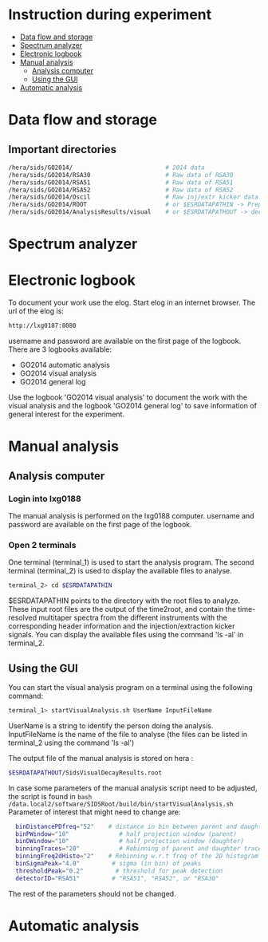 Instruction during experiment
========

- [Data flow and storage](#user-content-data-flow-and-storage)
- [Spectrum analyzer](#user-content-spectrum-analyzer)
- [Electronic logbook](#user-content-electronic-logbook)
- [Manual analysis](#user-content-manual-analysis)
	- [Analysis computer](#user-content-analysis-computer)
	- [Using the GUI](#user-content-using-the-gui)
- [Automatic analysis](#user-content-automatic-analysis)



# Data flow and storage

## Important directories

```bash
/hera/sids/GO2014/							# 2014 data
/hera/sids/GO2014/RSA30						# Raw data of RSA30
/hera/sids/GO2014/RSA51						# Raw data of RSA51
/hera/sids/GO2014/RSA52						# Raw data of RSA52
/hera/sids/GO2014/Oscil						# Raw inj/extr kicker data
/hera/sids/GO2014/ROOT						# or $ESRDATAPATHIN -> Preprocessed data (containing all information needed for manual or automatic analysis) 
/hera/sids/GO2014/AnalysisResults/visual	# or $ESRDATAPATHOUT -> decay time data (output of manual/visual analysis)
```


# Spectrum analyzer


# Electronic logbook

To document your work use the elog. Start elog in an internet browser. The url of the elog is:
  ```bash
http://lxg0187:8080
  ```
username and password are available on the first page of the logbook.
There are 3 logbooks available:
* GO2014 automatic analysis
* GO2014 visual analysis
* GO2014 general log
  
Use the logbook 'GO2014 visual analysis' to document the work with the visual
analysis and the logbook 'GO2014 general log' to save information of general
interest for the experiment.


# Manual analysis

## Analysis computer

### Login into lxg0188
The manual analysis is performed on the lxg0188 computer.
username and password are available on the first page of the logbook.

### Open 2 terminals

One terminal (terminal_1) is used to start the analysis program.
The second terminal (terminal_2) is used to display the available files to
analyse.

  ```bash
terminal_2> cd $ESRDATAPATHIN
  ```
  
$ESRDATAPATHIN points to the directory with the root files to analyze. These input root files are the output of the time2root, and contain the time-resolved multitaper spectra from the different instruments with the corresponding header information and the injection/extraction kicker signals.
You can display the available files using the command 'ls -al' in terminal_2.


## Using the GUI
You can start the visual analysis program on a terminal using the following command:
  ```bash
  terminal_1> startVisualAnalysis.sh UserName InputFileName
  ```
UserName is a string to identify the person doing the analysis.
InputFileName is the name of the file to analyse (the files can be listed in
terminal_2 using the command 'ls -al')

 
 The output file of the manual analysis is stored on hera :
  ```bash
  $ESRDATAPATHOUT/SidsVisualDecayResults.root
  ```
 In case some parameters of the manual analysis script need to be adjusted, the script is found in 
    ```bash
  /data.local2/software/SIDSRoot/build/bin/startVisualAnalysis.sh
    ```
  Parameter of interest that might need to change are:

  ```bash
    binDistancePDfreq="52"    # distance in bin between parent and daughter freq
    binPWindow="10"              # half projection window (parent)
    binDWindow="10"              # half projection window (daughter)
    binningTraces="20"           # Rebinning of parent and daughter traces
    binningFreq2dHisto="2"    # Rebinning w.r.t freq of the 2D histogram
    binSigmaPeak="4.0"         # sigma (in bin) of peaks
    thresholdPeak="0.2"         # threshold for peak detection
    detectorID="RSA51"         # "RSA51", "RSA52", or "RSA30"
  ```

The rest of the parameters should not be changed.


# Automatic analysis






